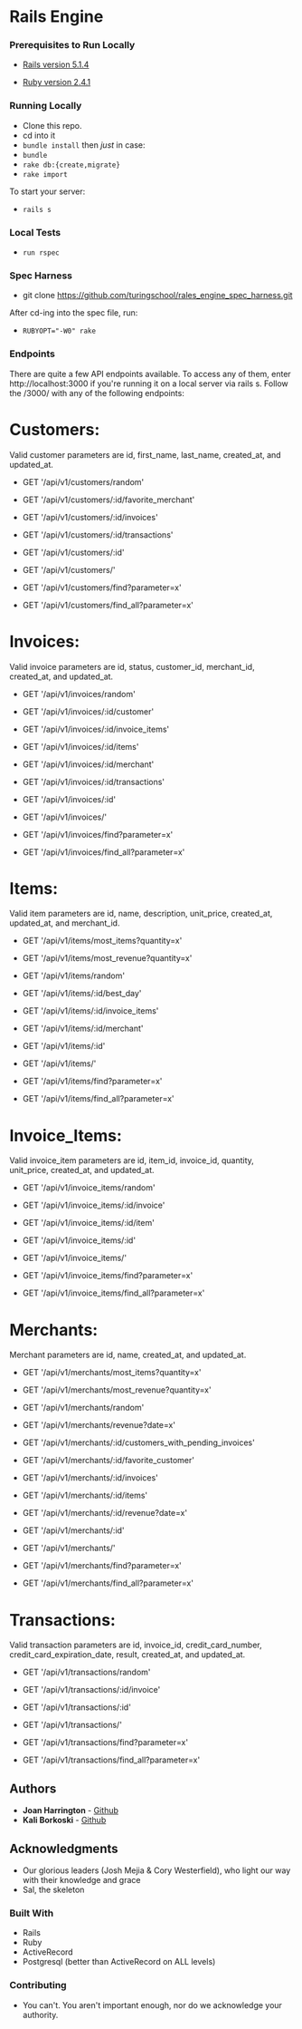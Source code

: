 # Rails Engine

### Prerequisites to Run Locally

  * [Rails version 5.1.4](http://installrails.com/)

  * [Ruby version 2.4.1](https://www.ruby-lang.org/en/documentation/installation/)

### Running Locally

  * Clone this repo.
  * cd into it
  * ```bundle install```
  then *just* in case:
  * ```bundle```
  * ```rake db:{create,migrate}```
  * ```rake import```
  
  To start your server:
  * ```rails s```
  
### Local Tests

 * ```run rspec```
  
### Spec Harness

* git clone https://github.com/turingschool/rales_engine_spec_harness.git

After cd-ing into the spec file, run:
* ```RUBYOPT="-W0" rake```

### Endpoints
  
There are quite a few API endpoints available. To access any of them, enter http://localhost:3000 if you're running it on a local server via rails s.
Follow the /3000/ with any of the following endpoints:

# Customers:
Valid customer parameters are id, first_name, last_name, created_at, and updated_at.

* GET '/api/v1/customers/random'

* GET '/api/v1/customers/:id/favorite_merchant'

* GET '/api/v1/customers/:id/invoices'

* GET '/api/v1/customers/:id/transactions'

* GET '/api/v1/customers/:id'

* GET '/api/v1/customers/'

* GET '/api/v1/customers/find?parameter=x'

* GET '/api/v1/customers/find_all?parameter=x'

# Invoices:
Valid invoice parameters are id, status, customer_id, merchant_id, created_at, and updated_at.

* GET '/api/v1/invoices/random'

* GET '/api/v1/invoices/:id/customer'

* GET '/api/v1/invoices/:id/invoice_items'

* GET '/api/v1/invoices/:id/items'

* GET '/api/v1/invoices/:id/merchant'

* GET '/api/v1/invoices/:id/transactions'

* GET '/api/v1/invoices/:id'

* GET '/api/v1/invoices/'

* GET '/api/v1/invoices/find?parameter=x'

* GET '/api/v1/invoices/find_all?parameter=x'

# Items:
Valid item parameters are id, name, description, unit_price, created_at, updated_at, and merchant_id.

* GET '/api/v1/items/most_items?quantity=x'

* GET '/api/v1/items/most_revenue?quantity=x'

* GET '/api/v1/items/random'

* GET '/api/v1/items/:id/best_day'

* GET '/api/v1/items/:id/invoice_items'

* GET '/api/v1/items/:id/merchant'

* GET '/api/v1/items/:id'

* GET '/api/v1/items/'

* GET '/api/v1/items/find?parameter=x'

* GET '/api/v1/items/find_all?parameter=x'

# Invoice_Items:
Valid invoice_item parameters are id, item_id, invoice_id, quantity, unit_price, created_at, and updated_at.

* GET '/api/v1/invoice_items/random'

* GET '/api/v1/invoice_items/:id/invoice'

* GET '/api/v1/invoice_items/:id/item'

* GET '/api/v1/invoice_items/:id'

* GET '/api/v1/invoice_items/'

* GET '/api/v1/invoice_items/find?parameter=x'

* GET '/api/v1/invoice_items/find_all?parameter=x'

# Merchants:
Merchant parameters are id, name, created_at, and updated_at.

* GET '/api/v1/merchants/most_items?quantity=x'

* GET '/api/v1/merchants/most_revenue?quantity=x'

* GET '/api/v1/merchants/random'

* GET '/api/v1/merchants/revenue?date=x'

* GET '/api/v1/merchants/:id/customers_with_pending_invoices'

* GET '/api/v1/merchants/:id/favorite_customer'

* GET '/api/v1/merchants/:id/invoices'

* GET '/api/v1/merchants/:id/items'

* GET '/api/v1/merchants/:id/revenue?date=x'

* GET '/api/v1/merchants/:id'

* GET '/api/v1/merchants/'

* GET '/api/v1/merchants/find?parameter=x'

* GET '/api/v1/merchants/find_all?parameter=x'

# Transactions:
Valid transaction parameters are id, invoice_id, credit_card_number, credit_card_expiration_date, result, created_at, and updated_at.

* GET '/api/v1/transactions/random'

* GET '/api/v1/transactions/:id/invoice'

* GET '/api/v1/transactions/:id'

* GET '/api/v1/transactions/'

* GET '/api/v1/transactions/find?parameter=x'

* GET '/api/v1/transactions/find_all?parameter=x'

## Authors

* **Joan Harrington**  - [Github](https://github.com/sidewinder2020)
* **Kali Borkoski** - [Github](https://github.com/JunePaloma)

## Acknowledgments

* Our glorious leaders (Josh Mejia & Cory Westerfield), who light our way with their knowledge and grace
* Sal, the skeleton

### Built With

 * Rails
 * Ruby
 * ActiveRecord
 * Postgresql (better than ActiveRecord on ALL levels)

### Contributing

 * You can't. You aren't important enough, nor do we acknowledge your authority.


